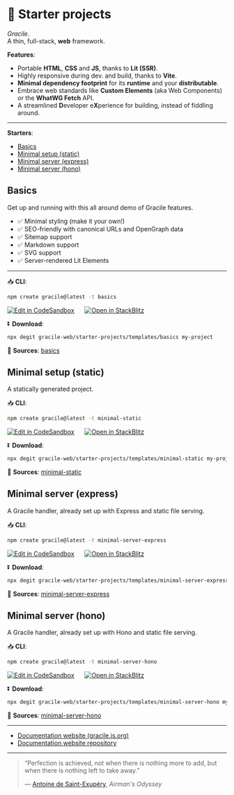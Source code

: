 # 🎇 Starter projects

<div class="git-only">

*Gracile*.  
A thin, full-stack, **web** framework.

**Features**:

- Portable **HTML**, **CSS** and **JS**, thanks to **Lit (SSR)**.
- Highly responsive during dev. and build, thanks to **Vite**.
- **Minimal dependency footprint** for its **runtime** and your **distributable**.
- Embrace web standards like **Custom Elements** (aka Web Components) or the **WhatWG Fetch** API.
- A streamlined **D**eveloper e**X**perience for building, instead of fiddling around.

---

**Starters**:


  - [Basics](#basics)
  - [Minimal setup (static)](#minimal-setup-static)
  - [Minimal server (express)](#minimal-server-express)
  - [Minimal server (hono)](#minimal-server-hono)

</div>

<section class="cards">


<div class="card"><div class="card-content">

## Basics

Get up and running with this all around demo of Gracile features.

- ✅ Minimal styling (make it your own!)
- ✅ SEO-friendly with canonical URLs and OpenGraph data
- ✅ Sitemap support
- ✅ Markdown support
- ✅ SVG support
- ✅ Server-rendered Lit Elements

---
📥 **CLI**:

```sh
npm create gracile@latest -t basics
```

<div>

[![Edit in CodeSandbox](https://codesandbox.io/static/img/play-codesandbox.svg)](https://codesandbox.io/s/github/gracile-web/starter-projects/tree/main/templates/basics?embed=1)
&nbsp;&nbsp;&nbsp;&nbsp;
[![Open in StackBlitz](https://developer.stackblitz.com/img/open_in_stackblitz.svg)](https://stackblitz.com/github/gracile-web/starter-projects/tree/main/templates/basics)

</div>

⏬ **Download**:

```sh
npx degit gracile-web/starter-projects/templates/basics my-project
```

📑 **Sources**: [basics](https://github.com/gracile-web/starter-projects/tree/main/templates/basics)

</div></div>

<div class="card"><div class="card-content">

## Minimal setup (static)

A statically generated project.

📥 **CLI**:

```sh
npm create gracile@latest -t minimal-static
```

<div>

[![Edit in CodeSandbox](https://codesandbox.io/static/img/play-codesandbox.svg)](https://codesandbox.io/s/github/gracile-web/starter-projects/tree/main/templates/minimal-static?embed=1)
&nbsp;&nbsp;&nbsp;&nbsp;
[![Open in StackBlitz](https://developer.stackblitz.com/img/open_in_stackblitz.svg)](https://stackblitz.com/github/gracile-web/starter-projects/tree/main/templates/minimal-static)

</div>

⏬ **Download**:

```sh
npx degit gracile-web/starter-projects/templates/minimal-static my-project
```

📑 **Sources**: [minimal-static](https://github.com/gracile-web/starter-projects/tree/main/templates/minimal-static)

</div></div>

<div class="card"><div class="card-content">

## Minimal server (express)

A Gracile handler, already set up with Express and static file serving.

📥 **CLI**:

```sh
npm create gracile@latest -t minimal-server-express
```

<div>

[![Edit in CodeSandbox](https://codesandbox.io/static/img/play-codesandbox.svg)](https://codesandbox.io/s/github/gracile-web/starter-projects/tree/main/templates/minimal-server-express?embed=1)
&nbsp;&nbsp;&nbsp;&nbsp;
[![Open in StackBlitz](https://developer.stackblitz.com/img/open_in_stackblitz.svg)](https://stackblitz.com/github/gracile-web/starter-projects/tree/main/templates/minimal-server-express)

</div>

⏬ **Download**:

```sh
npx degit gracile-web/starter-projects/templates/minimal-server-express my-project
```

📑 **Sources**: [minimal-server-express](https://github.com/gracile-web/starter-projects/tree/main/templates/minimal-server-express)

</div></div>

<div class="card"><div class="card-content">

## Minimal server (hono)

A Gracile handler, already set up with Hono and static file serving.

📥 **CLI**:

```sh
npm create gracile@latest -t minimal-server-hono
```

<div>

[![Edit in CodeSandbox](https://codesandbox.io/static/img/play-codesandbox.svg)](https://codesandbox.io/s/github/gracile-web/starter-projects/tree/main/templates/minimal-server-hono?embed=1)
&nbsp;&nbsp;&nbsp;&nbsp;
[![Open in StackBlitz](https://developer.stackblitz.com/img/open_in_stackblitz.svg)](https://stackblitz.com/github/gracile-web/starter-projects/tree/main/templates/minimal-server-hono)

</div>

⏬ **Download**:

```sh
npx degit gracile-web/starter-projects/templates/minimal-server-hono my-project
```

📑 **Sources**: [minimal-server-hono](https://github.com/gracile-web/starter-projects/tree/main/templates/minimal-server-hono)

</div></div>

</section>

<div class="git-only">

---

- [Documentation website (gracile.js.org)](https://gracile.js.org/)
- [Documentation website repository](https://github.com/gracile-web/website)

---

> “Perfection is achieved, not when there is nothing more to add,
> but when there is nothing left to take away.”
>
> ― [Antoine de Saint-Exupéry](https://en.wikipedia.org/wiki/Antoine_de_Saint-Exup%C3%A9ry), _Airman's Odyssey_

</div>
